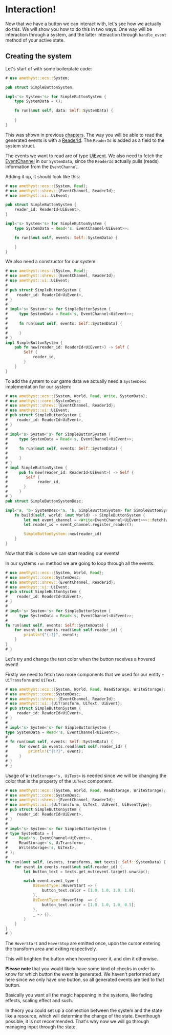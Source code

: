 # Interaction!

Now that we have a button we can interact with, let's see how we actually do this.
We will show you how to do this in two ways. One way will be interaction through a system,
and the latter interaction through `handle_event` method of your active state.

## Creating the system

Let's start of with some boilerplate code:

```rust ,edition2018,no_run,noplaypen
# use amethyst::ecs::System;

pub struct SimpleButtonSystem;

impl<'s> System<'s> for SimpleButtonSystem {
    type SystemData = ();

    fn run(&mut self, data: Self::SystemData) {
	
    }
}
```

This was shown in previous [chapters][sys_ini].
The way you will be able to read the generated
events is with a [ReaderId].
The `ReaderId` is added as a field to the system struct.

The events we want to read are of type [UiEvent].
We also need to fetch the [EventChannel] in our `SystemData`,
since the `ReaderId` actually pulls (reads) information  from the `EventChannel`.

Adding it up, it should look like this:

```rust ,edition2018,no_run,noplaypen
# use amethyst::ecs::{System, Read};
# use amethyst::shrev::{EventChannel, ReaderId};
# use amethyst::ui::UiEvent;

pub struct SimpleButtonSystem {
    reader_id: ReaderId<UiEvent>,
}

impl<'s> System<'s> for SimpleButtonSystem {
    type SystemData = Read<'s, EventChannel<UiEvent>>;

    fn run(&mut self, events: Self::SystemData) {

    }
}
```

We also need a constructor for our system:

```rust ,edition2018,no_run,noplaypen
# use amethyst::ecs::{System, Read};
# use amethyst::shrev::{EventChannel, ReaderId};
# use amethyst::ui::UiEvent;
#
# pub struct SimpleButtonSystem {
#    reader_id: ReaderId<UiEvent>,
# }
#
# impl<'s> System<'s> for SimpleButtonSystem {
#     type SystemData = Read<'s, EventChannel<UiEvent>>;
#
#     fn run(&mut self, events: Self::SystemData) {
#
#     }
# }
impl SimpleButtonSystem {
    pub fn new(reader_id: ReaderId<UiEvent>) -> Self {
        Self {
            reader_id,	
        }
    }
}
```

To add the system to our game data we actually need a `SystemDesc` implementation for our system:

```rust ,edition2018,no_run,noplaypen
# use amethyst::ecs::{System, World, Read, Write, SystemData};
# use amethyst::core::SystemDesc;
# use amethyst::shrev::{EventChannel, ReaderId};
# use amethyst::ui::UiEvent;
# pub struct SimpleButtonSystem {
#    reader_id: ReaderId<UiEvent>,
# }
#
# impl<'s> System<'s> for SimpleButtonSystem {
#     type SystemData = Read<'s, EventChannel<UiEvent>>;
#
#     fn run(&mut self, events: Self::SystemData) {
#
#     }
# }
# impl SimpleButtonSystem {
#     pub fn new(reader_id: ReaderId<UiEvent>) -> Self {
#        Self {
#             reader_id,	
#       }
#     }
# }
pub struct SimpleButtonSystemDesc;

impl<'a, 'b> SystemDesc<'a, 'b, SimpleButtonSystem> for SimpleButtonSystemDesc {
    fn build(self, world: &mut World) -> SimpleButtonSystem {
        let mut event_channel = <Write<EventChannel<UiEvent>>>::fetch(world);
        let reader_id = event_channel.register_reader();

        SimpleButtonSystem::new(reader_id)
    }
}
```

Now that this is done we can start reading our events!

In our systems `run` method we are going to loop through all the events:

```rust ,edition2018,no_run,noplaypen
# use amethyst::ecs::{System, World, Read};
# use amethyst::core::SystemDesc;
# use amethyst::shrev::{EventChannel, ReaderId};
# use amethyst::ui::UiEvent;
# pub struct SimpleButtonSystem {
#    reader_id: ReaderId<UiEvent>,
# }
#
# impl<'s> System<'s> for SimpleButtonSystem {
#     type SystemData = Read<'s, EventChannel<UiEvent>>;
#
fn run(&mut self, events: Self::SystemData) {
    for event in events.read(&mut self.reader_id) {
        println!("{:?}", event);	
    }
}
# }
```

Let's try and change the text color when the button receives a hovered event!

Firstly we need to fetch two more components that
we used for our entity - `UiTransform` and `UiText`.

```rust ,edition2018,no_run,noplaypen
# use amethyst::ecs::{System, World, Read, ReadStorage, WriteStorage};
# use amethyst::core::SystemDesc;
# use amethyst::shrev::{EventChannel, ReaderId};
# use amethyst::ui::{UiTransform, UiText, UiEvent};
# pub struct SimpleButtonSystem {
#    reader_id: ReaderId<UiEvent>,
# }
#
# impl<'s> System<'s> for SimpleButtonSystem {
type SystemData = Read<'s, EventChannel<UiEvent>>;
#
# fn run(&mut self, events: Self::SystemData) {
#     for event in events.read(&mut self.reader_id) {
#         println!("{:?}", event);	
#     }
# }
# }
```

Usage of `WriteStorage<'s, UiText>` is needed since we will be changing
the color that is the property of the `UiText` component.

```rust ,edition2018,no_run,noplaypen
# use amethyst::ecs::{System, World, Read, ReadStorage, WriteStorage};
# use amethyst::core::SystemDesc;
# use amethyst::shrev::{EventChannel, ReaderId};
# use amethyst::ui::{UiTransform, UiText, UiEvent, UiEventType};
# pub struct SimpleButtonSystem {
#    reader_id: ReaderId<UiEvent>,
# }
#
# impl<'s> System<'s> for SimpleButtonSystem {
# type SystemData = (
#     Read<'s, EventChannel<UiEvent>>,
#     ReadStorage<'s, UiTransform>,
#     WriteStorage<'s, UiText>,
# );
#
fn run(&mut self, (events, transforms, mut texts): Self::SystemData) {
    for event in events.read(&mut self.reader_id) {
        let button_text = texts.get_mut(event.target).unwrap();

        match event.event_type {
            UiEventType::HoverStart => { 
                button_text.color = [1.0, 1.0, 1.0, 1.0]; 
            },
            UiEventType::HoverStop  => { 
                button_text.color = [1.0, 1.0, 1.0, 0.5]; 
            },
            _ => {},
        }   
    }
}
# }
```

The `HoverStart` and `HoverStop` are emitted once, upon the cursor
entering the transform area and exiting respectively.

This will brighten the button when hovering over it, and dim it otherwise.

**Please note** that you would likely have some kind of checks in order to know
for which button the event is generated.
We haven't performed any here since we only have one button, so all generated
events are tied to that button.

Basically you want all the magic happening in the systems, like fading
effects, scaling effect and such.

In theory you could set up a connection between the system and the state
like a resource, which will determine the change of the state.
Eventhough possible, it is not recommended. That's why now
we will go through managing input through the state.

[eventchannel]: https://specs.amethyst.rs/docs/api/shrev/struct.eventchannel
[readerid]: https://docs.rs/specs/~0.16/specs/struct.ReaderId.html
[sys_ini]: ../concepts/system/system_initialization.html
[uievent]: https://docs.amethyst.rs/master/amethyst_ui/struct.UiEvent.html
